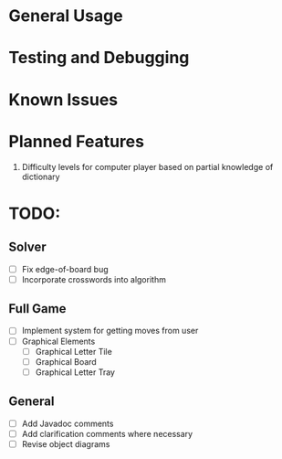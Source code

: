 # General Usage

# Testing and Debugging

# Known Issues

# Planned Features

1. Difficulty levels for computer player based on partial knowledge of dictionary

# TODO:

## Solver

- [ ] Fix edge-of-board bug
- [ ] Incorporate crosswords into algorithm

## Full Game

- [ ] Implement system for getting moves from user
- [ ] Graphical Elements
  - [ ] Graphical Letter Tile
  - [ ] Graphical Board
  - [ ] Graphical Letter Tray

## General

- [ ] Add Javadoc comments
- [ ] Add clarification comments where necessary
- [ ] Revise object diagrams